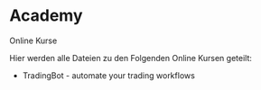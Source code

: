 # Academy
Online Kurse

Hier werden alle Dateien zu den Folgenden Online Kursen geteilt:

- TradingBot - automate your trading workflows
